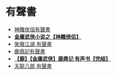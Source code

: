# 有聲書

- [神雕俠侶有聲書](https://www.youtube.com/playlist?list=PL01F0B387D8E7FBA6)
- **[金庸武侠小说之【神雕侠侣】](https://www.youtube.com/watch?v=7bt4YMILcew&list=PL01F0B387D8E7FBA6)**
- [笑傲江湖 有聲書](https://youtube.com/playlist?list=PLf577Mu4DuNzWfLYp7MZcdtNuD_mScFUC)
- [鹿鼎記有聲書](https://www.youtube.com/playlist?list=PLf577Mu4DuNxqFgc-lJc86OcyK_rbxbOX)
- **[【鹿】【金庸武侠】鹿鼎记 有声书【完结】](https://www.youtube.com/watch?v=xzN4vNC1QA4&list=PLf577Mu4DuNxqFgc-lJc86OcyK_rbxbOX)**
- [天龍八部 有聲書](https://youtube.com/playlist?list=PLXDd_ifbMM8IPddA2DGFYEci4mx1-mNvU)